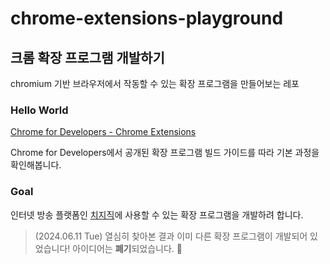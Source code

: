 # chrome-extensions-playground

## 크롬 확장 프로그램 개발하기

chromium 기반 브라우저에서 작동할 수 있는 확장 프로그램을 만들어보는 레포

### Hello World

[Chrome for Developers - Chrome Extensions](https://developer.chrome.com/docs/extensions)

Chrome for Developers에서 공개된 확장 프로그램 빌드 가이드를 따라 기본 과정을 확인해봅니다.

### Goal

인터넷 방송 플랫폼인 [치지직](https://chzzk.naver.com/)에 사용할 수 있는 확장 프로그램을 개발하려 합니다.

> (2024.06.11 Tue)
> 열심히 찾아본 결과 이미 다른 확장 프로그램이 개발되어 있었습니다!
> 아이디어는 **폐기**되었습니다. 🙂
